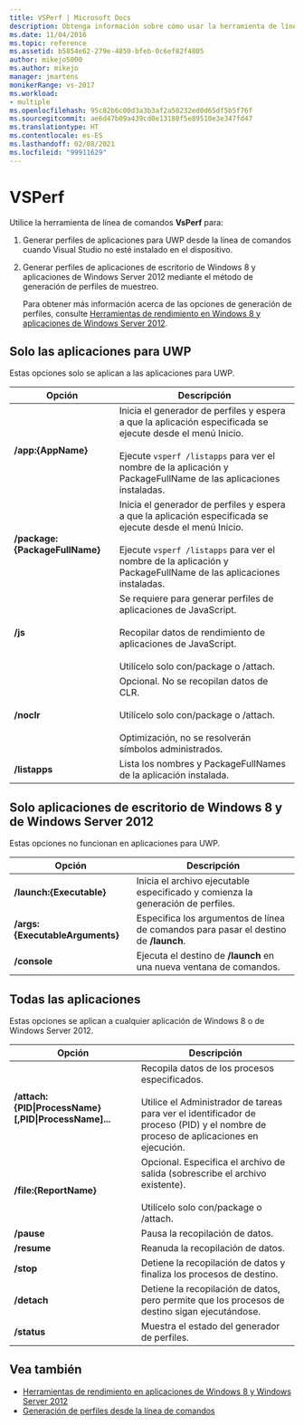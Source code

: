 ```yaml
---
title: VSPerf | Microsoft Docs
description: Obtenga información sobre cómo usar la herramienta de línea de comandos VsPerf para generar perfiles de aplicaciones para UWP desde la línea de comandos cuando Visual Studio no esté instalado en el dispositivo.
ms.date: 11/04/2016
ms.topic: reference
ms.assetid: b5854e62-279e-4850-bfeb-0c6ef82f4805
author: mikejo5000
ms.author: mikejo
manager: jmartens
monikerRange: vs-2017
ms.workload:
- multiple
ms.openlocfilehash: 95c82b6c00d3a3b3af2a58232ed0d65df5b5f76f
ms.sourcegitcommit: ae6d47b09a439cd0e13180f5e89510e3e347fd47
ms.translationtype: HT
ms.contentlocale: es-ES
ms.lasthandoff: 02/08/2021
ms.locfileid: "99911629"
---
```

# <a name="vsperf"></a>VSPerf
Utilice la herramienta de línea de comandos **VsPerf** para:

1. Generar perfiles de aplicaciones para UWP desde la línea de comandos cuando Visual Studio no esté instalado en el dispositivo.

2. Generar perfiles de aplicaciones de escritorio de Windows 8 y aplicaciones de Windows Server 2012 mediante el método de generación de perfiles de muestreo.

   Para obtener más información acerca de las opciones de generación de perfiles, consulte [Herramientas de rendimiento en Windows 8 y aplicaciones de Windows Server 2012](../profiling/performance-tools-on-windows-8-and-windows-server-2012-applications.md).

## <a name="uwp-apps-only"></a>Solo las aplicaciones para UWP
 Estas opciones solo se aplican a las aplicaciones para UWP.

|Opción|Descripción|
|-|-|
|**/app:{AppName}**|Inicia el generador de perfiles y espera a que la aplicación especificada se ejecute desde el menú Inicio.<br /><br /> Ejecute `vsperf /listapps` para ver el nombre de la aplicación y PackageFullName de las aplicaciones instaladas.|
|**/package:{PackageFullName}**|Inicia el generador de perfiles y espera a que la aplicación especificada se ejecute desde el menú Inicio.<br /><br /> Ejecute `vsperf /listapps` para ver el nombre de la aplicación y PackageFullName de las aplicaciones instaladas.|
|**/js**|Se requiere para generar perfiles de aplicaciones de JavaScript.<br /><br /> Recopilar datos de rendimiento de aplicaciones de JavaScript.<br /><br /> Utilícelo solo con/package o /attach.|
|**/noclr**|Opcional. No se recopilan datos de CLR.<br /><br /> Utilícelo solo con/package o /attach.<br /><br /> Optimización, no se resolverán símbolos administrados.|
|**/listapps**|Lista los nombres y PackageFullNames de la aplicación instalada.|

## <a name="windows-8-desktop-applications-and-windows-server-2012-applications-only"></a>Solo aplicaciones de escritorio de Windows 8 y de Windows Server 2012
 Estas opciones no funcionan en aplicaciones para UWP.

|Opción|Descripción|
|-|-|
|**/launch:{Executable}**|Inicia el archivo ejecutable especificado y comienza la generación de perfiles.|
|**/args:{ExecutableArguments}**|Especifica los argumentos de línea de comandos para pasar el destino de **/launch**.|
|**/console**|Ejecuta el destino de **/launch** en una nueva ventana de comandos.|

## <a name="all-applications"></a>Todas las aplicaciones
 Estas opciones se aplican a cualquier aplicación de Windows 8 o de Windows Server 2012.

|Opción|Descripción|
|-|-|
|**/attach:{PID&#124;ProcessName}[,PID&#124;ProcessName]...**|Recopila datos de los procesos especificados.<br /><br /> Utilice el Administrador de tareas para ver el identificador de proceso (PID) y el nombre de proceso de aplicaciones en ejecución.|
|**/file:{ReportName}**|Opcional. Especifica el archivo de salida (sobrescribe el archivo existente).<br /><br /> Utilícelo solo con/package o /attach.|
|**/pause**|Pausa la recopilación de datos.|
|**/resume**|Reanuda la recopilación de datos.|
|**/stop**|Detiene la recopilación de datos y finaliza los procesos de destino.|
|**/detach**|Detiene la recopilación de datos, pero permite que los procesos de destino sigan ejecutándose.|
|**/status**|Muestra el estado del generador de perfiles.|

## <a name="see-also"></a>Vea también
- [Herramientas de rendimiento en aplicaciones de Windows 8 y Windows Server 2012](../profiling/performance-tools-on-windows-8-and-windows-server-2012-applications.md)
- [Generación de perfiles desde la línea de comandos](../profiling/using-the-profiling-tools-from-the-command-line.md)

